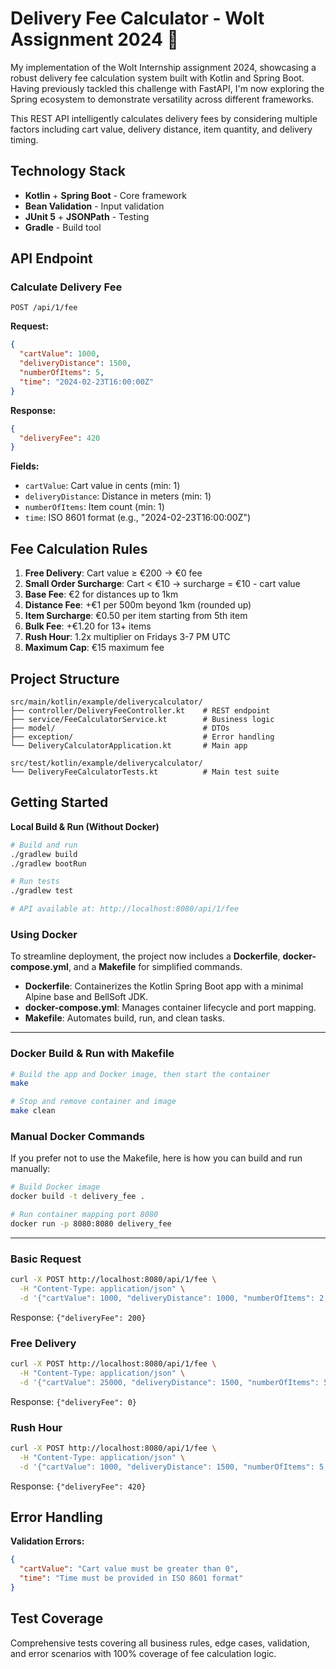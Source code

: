 # Delivery Fee Calculator - Wolt Assignment 2024 🚀

My implementation of the Wolt Internship assignment 2024, showcasing a robust delivery fee calculation system built with Kotlin and Spring Boot. Having previously tackled this challenge with FastAPI, I'm now exploring the Spring ecosystem to demonstrate versatility across different frameworks.

This REST API intelligently calculates delivery fees by considering multiple factors including cart value, delivery distance, item quantity, and delivery timing.

## Technology Stack

- **Kotlin** + **Spring Boot** - Core framework
- **Bean Validation** - Input validation
- **JUnit 5** + **JSONPath** - Testing
- **Gradle** - Build tool

## API Endpoint

### Calculate Delivery Fee

```http
POST /api/1/fee
```

**Request:**
```json
{
  "cartValue": 1000,
  "deliveryDistance": 1500,
  "numberOfItems": 5,
  "time": "2024-02-23T16:00:00Z"
}
```

**Response:**
```json
{
  "deliveryFee": 420
}
```

**Fields:**
- `cartValue`: Cart value in cents (min: 1)
- `deliveryDistance`: Distance in meters (min: 1) 
- `numberOfItems`: Item count (min: 1)
- `time`: ISO 8601 format (e.g., "2024-02-23T16:00:00Z")

## Fee Calculation Rules

1. **Free Delivery**: Cart value ≥ €200 → €0 fee
2. **Small Order Surcharge**: Cart < €10 → surcharge = €10 - cart value
3. **Base Fee**: €2 for distances up to 1km
4. **Distance Fee**: +€1 per 500m beyond 1km (rounded up)
5. **Item Surcharge**: €0.50 per item starting from 5th item
6. **Bulk Fee**: +€1.20 for 13+ items
7. **Rush Hour**: 1.2x multiplier on Fridays 3-7 PM UTC
8. **Maximum Cap**: €15 maximum fee

## Project Structure

```
src/main/kotlin/example/deliverycalculator/
├── controller/DeliveryFeeController.kt    # REST endpoint
├── service/FeeCalculatorService.kt        # Business logic
├── model/                                 # DTOs
├── exception/                             # Error handling
└── DeliveryCalculatorApplication.kt       # Main app

src/test/kotlin/example/deliverycalculator/
└── DeliveryFeeCalculatorTests.kt          # Main test suite
```

## Getting Started
**Local Build & Run (Without Docker)**

```bash
# Build and run
./gradlew build
./gradlew bootRun

# Run tests
./gradlew test

# API available at: http://localhost:8080/api/1/fee
```

### Using Docker

To streamline deployment, the project now includes a **Dockerfile**, **docker-compose.yml**, and a **Makefile** for simplified commands.

* **Dockerfile**: Containerizes the Kotlin Spring Boot app with a minimal Alpine base and BellSoft JDK.
* **docker-compose.yml**: Manages container lifecycle and port mapping.
* **Makefile**: Automates build, run, and clean tasks.

---

### Docker Build & Run with Makefile

```bash
# Build the app and Docker image, then start the container
make

# Stop and remove container and image
make clean
```

### Manual Docker Commands

If you prefer not to use the Makefile, here is how you can build and run manually:

```bash
# Build Docker image
docker build -t delivery_fee .

# Run container mapping port 8080
docker run -p 8080:8080 delivery_fee
```

---
### Basic Request
```bash
curl -X POST http://localhost:8080/api/1/fee \
  -H "Content-Type: application/json" \
  -d '{"cartValue": 1000, "deliveryDistance": 1000, "numberOfItems": 2, "time": "2024-02-21T14:40:00Z"}'
```
Response: `{"deliveryFee": 200}`

### Free Delivery
```bash
curl -X POST http://localhost:8080/api/1/fee \
  -H "Content-Type: application/json" \
  -d '{"cartValue": 25000, "deliveryDistance": 1500, "numberOfItems": 5, "time": "2024-02-21T14:40:00Z"}'
```
Response: `{"deliveryFee": 0}`

### Rush Hour
```bash
curl -X POST http://localhost:8080/api/1/fee \
  -H "Content-Type: application/json" \
  -d '{"cartValue": 1000, "deliveryDistance": 1500, "numberOfItems": 5, "time": "2024-02-23T16:00:00Z"}'
```
Response: `{"deliveryFee": 420}`

## Error Handling

**Validation Errors:**
```json
{
  "cartValue": "Cart value must be greater than 0",
  "time": "Time must be provided in ISO 8601 format"
}
```

## Test Coverage

Comprehensive tests covering all business rules, edge cases, validation, and error scenarios with 100% coverage of fee calculation logic.
